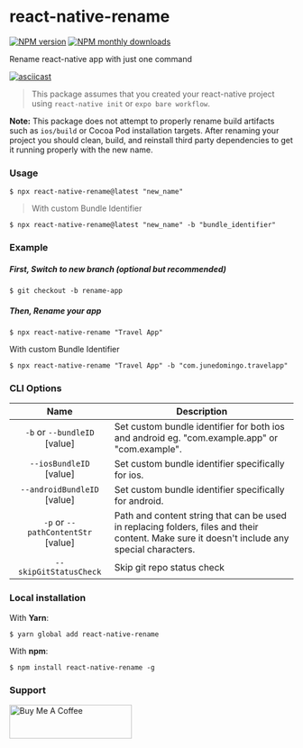 # react-native-rename

[![NPM version](https://img.shields.io/npm/v/react-native-rename.svg?style=flat)](https://www.npmjs.com/package/react-native-rename)
[![NPM monthly downloads](https://img.shields.io/npm/dm/react-native-rename.svg?style=flat)](https://npm-stat.com/charts.html?package=react-native-rename)

Rename react-native app with just one command

[![asciicast](https://asciinema.org/a/lew8aHEVwQIMn70bB5VT2Zpsf.svg)](https://asciinema.org/a/lew8aHEVwQIMn70bB5VT2Zpsf)


> This package assumes that you created your react-native project using `react-native init` or `expo bare workflow`.

**Note:** This package does not attempt to properly rename build artifacts such as `ios/build` or Cocoa Pod installation targets. After renaming your project you should clean, build, and reinstall third party dependencies to get it running properly with the new name.

### Usage
```
$ npx react-native-rename@latest "new_name"
```

> With custom Bundle Identifier
```
$ npx react-native-rename@latest "new_name" -b "bundle_identifier"
```

### Example

##### First, Switch to new branch (optional but recommended)
```
$ git checkout -b rename-app
```
##### Then, Rename your app
```
$ npx react-native-rename "Travel App"
```
With custom Bundle Identifier
```
$ npx react-native-rename "Travel App" -b "com.junedomingo.travelapp"
```

### CLI Options
|            Name            | Description                                                                                                                                  |
| :------------------------: | -------------------------------------------------------------------------------------------------------------------------------------------- |
| `-b` or `--bundleID` [value] | Set custom bundle identifier for both ios and android eg. "com.example.app" or "com.example". |
| `--iosBundleID` [value] | Set custom bundle identifier specifically for ios. |
| `--androidBundleID` [value] | Set custom bundle identifier specifically for android. |
| `-p` or `--pathContentStr` [value] | Path and content string that can be used in replacing folders, files and their content. Make sure it doesn't include any special characters. |
|   `--skipGitStatusCheck`   | Skip git repo status check                                                                                                                   |

### Local installation
With **Yarn**:
```
$ yarn global add react-native-rename
```
With **npm**:
```
$ npm install react-native-rename -g
```

### Support
<a href="https://www.buymeacoffee.com/junedomingo" target="_blank"><img src="https://cdn.buymeacoffee.com/buttons/v2/default-yellow.png" alt="Buy Me A Coffee" style="height: 60px !important;width: 217px !important;" ></a>
